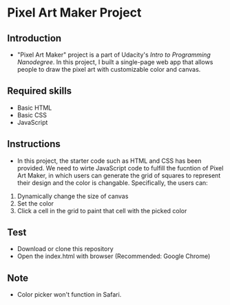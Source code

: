 # Pixel Art Maker Project


## Introduction

* "Pixel Art Maker" project is a part of Udacity's _Intro to Programming Nanodegree_. In this project, I built a single-page web app that allows people to draw the pixel art with customizable color and canvas.

## Required skills

* Basic HTML
* Basic CSS
* JavaScript 

## Instructions
* In this project, the starter code such as HTML and CSS has been provided. We need to wirte JavaScript code to fulfill the fucntion of Pixel Art Maker, in which users can generate the grid of squares to represent their design and the color is changable. Specifically, the users can:
1. Dynamically change the size of canvas 
2. Set the color 
3. Click a cell in the grid to paint that cell with the picked color

## Test
* Download or clone this repository
* Open the index.html with browser (Recommended: Google Chrome)

## Note
* Color picker won't function in Safari. 
